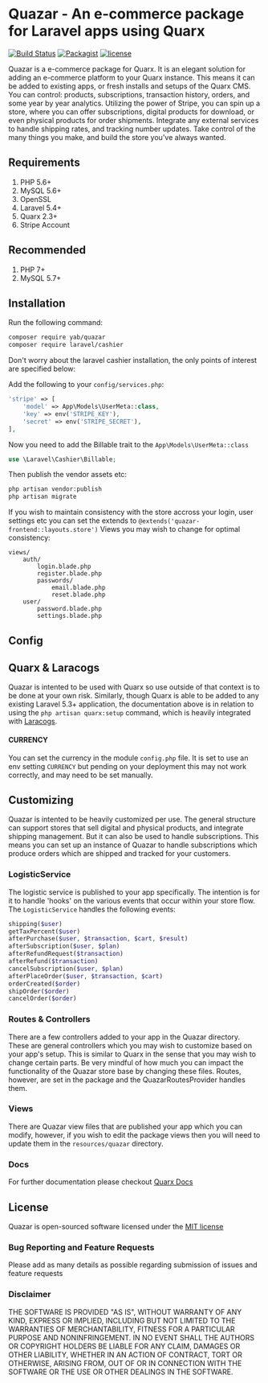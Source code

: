 # Quazar - An e-commerce package for Laravel apps using Quarx

[![Build Status](https://travis-ci.org/YABhq/Quazar.svg?branch=master)](https://travis-ci.org/YABhq/Quazar)
[![Packagist](https://img.shields.io/packagist/dt/yab/quazar.svg?maxAge=2592000)](https://packagist.org/packages/yab/quazar)
[![license](https://img.shields.io/github/license/mashape/apistatus.svg?maxAge=2592000)](https://packagist.org/packages/yab/quazar)

Quazar is a e-commerce package for Quarx. It is an elegant solution for adding an e-commerce platform to your Quarx instance. This means it can be added to existing apps, or fresh installs and setups of the Quarx CMS.
You can control: products, subscriptions, transaction history, orders, and some year by year analytics. Utilizing the power of Stripe, you can spin up a store, where you can offer subscriptions, digital products for download, or even physical products for order shipments. Integrate any external services to handle shipping rates, and tracking number updates. Take control of the many things you make, and build the store you've always wanted.

## Requirements
1. PHP 5.6+
2. MySQL 5.6+
3. OpenSSL
4. Laravel 5.4+
5. Quarx 2.3+
6. Stripe Account

## Recommended
1. PHP 7+
2. MySQL 5.7+

## Installation

Run the following command:

```bash
composer require yab/quazar
composer require laravel/cashier
```

Don't worry about the laravel cashier installation, the only points of interest are specified below:

Add the following to your `config/services.php`:

```php
'stripe' => [
    'model' => App\Models\UserMeta::class,
    'key' => env('STRIPE_KEY'),
    'secret' => env('STRIPE_SECRET'),
],
```

Now you need to add the Billable trait to the `App\Models\UserMeta::class`

```php
use \Laravel\Cashier\Billable;
```

Then publish the vendor assets etc:

```php
php artisan vendor:publish
php artisan migrate
```

If you wish to maintain consistency with the store accross your login, user settings etc you can set the extends to `@extends('quazar-frontend::layouts.store')`
Views you may wish to change for optimal consistency:

```
views/
    auth/
        login.blade.php
        register.blade.php
        passwords/
            email.blade.php
            reset.blade.php
    user/
        password.blade.php
        settings.blade.php
```

## Config

## Quarx & Laracogs
Quazar is intented to be used with Quarx so use outside of that context is to be done at your own risk. Similarly, though Quarx is able to be added to any existing Laravel 5.3+ application, the documentation above is in relation to using the `php artisan quarx:setup` command, which is heavily integrated with [Laracogs](https://laracogs.com).

#### CURRENCY
You can set the currency in the module `config.php` file. It is set to use an env setting `CURRENCY` but pending on your deployment this may not work correctly, and may need to be set manually.

## Customizing

Quazar is intented to be heavily customized per use. The general structure can support stores that sell digital and physical products, and integrate shipping management. But it can also be used to handle subscriptions. This means you can set up an instance of Quazar to handle subscriptions which produce orders which are shipped and tracked for your customers.

### LogisticService

The logistic service is published to your app specifically. The intention is for it to handle 'hooks' on the various events that occur within your store flow. The `LogisticService` handles the following events:

```php
shipping($user)
getTaxPercent($user)
afterPurchase($user, $transaction, $cart, $result)
afterSubscription($user, $plan)
afterRefundRequest($transaction)
afterRefund($transaction)
cancelSubscription($user, $plan)
afterPlaceOrder($user, $transaction, $cart)
orderCreated($order)
shipOrder($order)
cancelOrder($order)
```

### Routes & Controllers

There are a few controllers added to your app in the Quazar directory. These are general controllers which you may wish to customize based on your app's setup. This is similar to Quarx in the sense that you may wish to change certain parts. Be very mindful of how much you can impact the functionality of the Quazar store base by changing these files. Routes, however, are set in the package and the QuazarRoutesProvider handles them.

### Views

There are Quazar view files that are published your app which you can modify, however, if you wish to edit the package views then you will need to update them in the `resources/quazar` directory.

### Docs

For further documentation please checkout [Quarx Docs](https://docs.quarxcms.com)

## License

Quazar is open-sourced software licensed under the [MIT license](http://opensource.org/licenses/MIT)

### Bug Reporting and Feature Requests

Please add as many details as possible regarding submission of issues and feature requests

### Disclaimer

THE SOFTWARE IS PROVIDED "AS IS", WITHOUT WARRANTY OF ANY KIND, EXPRESS OR IMPLIED, INCLUDING BUT NOT LIMITED TO THE WARRANTIES OF MERCHANTABILITY, FITNESS FOR A PARTICULAR PURPOSE AND NONINFRINGEMENT. IN NO EVENT SHALL THE AUTHORS OR COPYRIGHT HOLDERS BE LIABLE FOR ANY CLAIM, DAMAGES OR OTHER LIABILITY, WHETHER IN AN ACTION OF CONTRACT, TORT OR OTHERWISE, ARISING FROM, OUT OF OR IN CONNECTION WITH THE SOFTWARE OR THE USE OR OTHER DEALINGS IN THE SOFTWARE.
